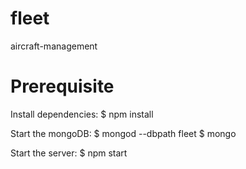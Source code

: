 # fleet
aircraft-management

# Prerequisite
Install dependencies:
$ npm install

Start the mongoDB:
$ mongod --dbpath fleet
$ mongo

Start the server:
$ npm start

